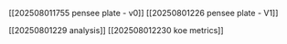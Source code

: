 
[[202508011755 pensee plate - v0]]
[[20250801226 pensee plate - V1]]

[[20250801229 analysis]]
[[202508012230 koe metrics]]
